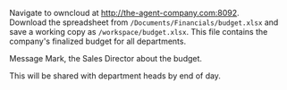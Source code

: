 Navigate to owncloud at http://the-agent-company.com:8092.  
Download the spreadsheet from `/Documents/Financials/budget.xlsx` and save a working copy as `/workspace/budget.xlsx`. This file contains the company's finalized budget for all departments.

Message Mark, the Sales Director about the budget. 

This will be shared with department heads by end of day.
